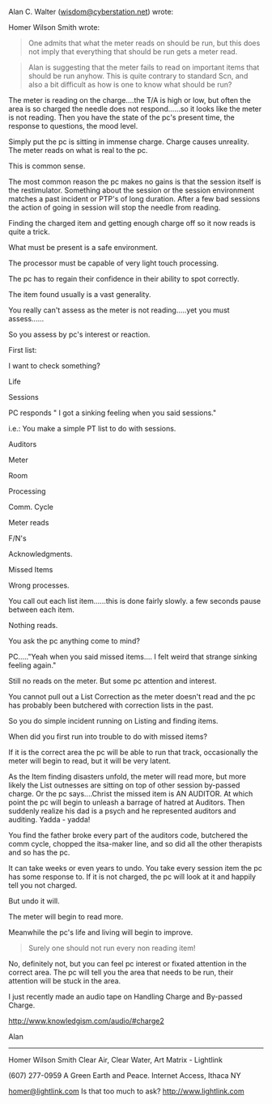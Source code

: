 
Alan C. Walter (wisdom@cyberstation.net) wrote:

Homer Wilson Smith wrote: 

> One admits that what the meter reads on should be run, but 
 > this does not imply that everything that should be run gets a meter 
 > read. 

>Alan is suggesting that the meter fails to read on important 
>  items that should be run anyhow.  This is quite contrary to standard 
>  Scn, and also a bit difficult as how is one to know what should 
>  be run?

The meter is reading on the charge....the T/A is high or low, but often the
area is so charged the needle does not respond......so 
it looks like the meter is not reading. Then you have the state of the pc's
present time, the response to questions, the mood 
level. 

Simply put the pc is sitting in immense charge. Charge causes unreality.
The meter reads on what is real to the pc. 

This is common sense. 

The most common reason the pc makes no gains is that the session itself is
the restimulator. Something about the session or the 
session environment matches a past incident or PTP's of long duration.
After a few bad sessions the action of going in session 
will stop the needle from reading. 

Finding the charged item and getting enough charge off so it now reads is
quite a trick. 

What must be present is a safe environment. 

The processor must be capable of very light touch processing. 

The pc has to regain their confidence in their ability to spot correctly. 

The item found usually is a vast generality. 

You really can't assess as the meter is not reading.....yet you must
assess...... 

So you assess by pc's interest or reaction. 

First list: 

I want to check something? 

Life 

Sessions 

PC responds " I got a sinking feeling when you said sessions." 

i.e.: You make a simple PT list to do with sessions. 

Auditors 

Meter 

Room 

Processing 

Comm. Cycle 

Meter reads 

F/N's 

Acknowledgments. 

Missed Items 

Wrong processes. 

You call out each list item......this is done fairly slowly. a few seconds
pause between each item. 

Nothing reads. 

You ask the pc anything come to mind? 

PC....."Yeah when you said missed items.... I felt weird that strange
sinking feeling again." 

Still no reads on the meter. But some pc attention and interest. 

You cannot pull out a List Correction as the meter doesn't read and the pc
has probably been butchered with correction lists in 
the past. 

So you do simple incident running on Listing and finding items. 

When did you first run into trouble to do with missed items? 

If it is the correct area the pc will be able to run that track,
occasionally the meter will begin to read, but it will be very latent. 

As the Item finding disasters unfold, the meter will read more, but more
likely the List outnesses are sitting on top of other 
session by-passed charge. Or the pc says....Christ the missed item is AN
AUDITOR. At which point the pc will begin to 
unleash a barrage of hatred at Auditors. Then suddenly realize his dad is a
psych and he represented auditors and auditing. 
Yadda - yadda! 

You find the father broke every part of the auditors code, butchered the
comm cycle, chopped the itsa-maker line, and so did 
all the other therapists and so has the pc. 

It can take weeks or even years to undo. You take every session item the pc
has some response to. If it is not charged, the pc 
will look at it and happily tell you not charged. 

But undo it will. 

The meter will begin to read more. 

Meanwhile the pc's life and living will begin to improve. 

 > Surely one should not run every non reading item!

No, definitely not, but you can feel pc interest or fixated attention in
the correct area. The pc will tell you the area that needs to 
be run, their attention will be stuck in the area. 

I just recently made an audio tape on Handling Charge and By-passed Charge. 

http://www.knowledgism.com/audio/#charge2 

Alan 

---

Homer Wilson Smith   Clear Air, Clear Water,  Art Matrix - Lightlink

(607) 277-0959  A Green Earth and Peace. Internet Access, Ithaca NY

homer@lightlink.com  Is that too much to ask? http://www.lightlink.com
